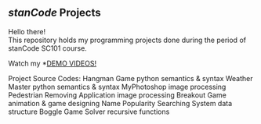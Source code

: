 ## *stanCode* Projects

Hello there!\
This repository holds my programming projects done during the period of stanCode SC101 course.

Watch my *[DEMO VIDEOS!](https://drive.google.com/drive/folders/1Gi3bn9qPW_gR0ISyGzVPLd5Bztdvd7rF?fbclid=IwAR36BW3v_bHn-Idsh-0_ROSWLwrXOzoervZId25OOzH2LX4b6FCGDfULdDg)

Project Source Codes:
Hangman Game
python semantics & syntax
Weather Master
python semantics & syntax
MyPhotoshop
image processing
Pedestrian Removing Application
image processing
Breakout Game
animation & game designing
Name Popularity Searching System
data structure
Boggle Game Solver
recursive functions
